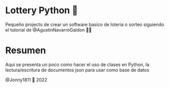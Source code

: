 # Lottery Python 🐍

Pequeño projecto de crear un software basico de loteria o sorteo siguiendo el tutorial de @AgustinNavarroGaldon 👨‍💻

# Resumen

Aqui se presenta un poco como hacer el uso de clases en Python, la lectura/escritura de documentos json para usar
como base de datos

@Jonny1811 🐍 2022

